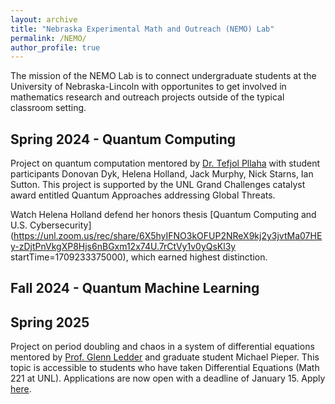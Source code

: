 ```yaml
---
layout: archive
title: "Nebraska Experimental Math and Outreach (NEMO) Lab"
permalink: /NEMO/
author_profile: true
---
```



The mission of the NEMO Lab is to connect undergraduate students at the University of Nebraska-Lincoln with opportunites to get involved in mathematics research and outreach projects outside of the typical classroom setting.

Spring 2024 - Quantum Computing
-----------------------------------------------
Project on quantum computation mentored by [Dr. Tefjol Pllaha](https://www.math.unl.edu/~tpllaha2/) with student participants Donovan Dyk, Helena Holland, Jack Murphy, Nick Starns, Ian Sutton. This project is supported by the UNL Grand Challenges catalyst award entitled Quantum Approaches addressing Global Threats.

Watch Helena Holland defend her honors thesis [Quantum Computing and U.S. Cybersecurity](https://unl.zoom.us/rec/share/6X5hyIFNO3kOFUP2NReX9kj2y3jvtMa07HEy-zDjtPnVkgXP8Hjs6nBGxm12x74U.7rCtVy1v0yQsKl3y startTime=1709233375000), which earned highest distinction.

Fall 2024 - Quantum Machine Learning
----------------------------------------------------

Spring 2025
-----------------
Project on period doubling and chaos in a system of differential equations mentored by [Prof. Glenn Ledder](https://math.unl.edu/glenn-ledder) and graduate student Michael Pieper. This topic is accessible to students who have taken Differential Equations (Math 221 at UNL). Applications  are now open with a deadline of January 15. Apply [here](https://forms.gle/jeqrYfKvp6cTxNuS7).